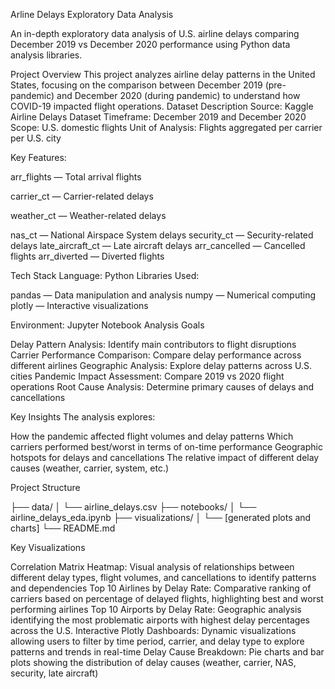 Arline Delays Exploratory Data Analysis

An in-depth exploratory data analysis of U.S. airline delays comparing December 2019 vs December 2020 performance using Python data analysis libraries.


Project Overview
This project analyzes airline delay patterns in the United States, focusing on the comparison between December 2019 (pre-pandemic) and December 2020 (during pandemic) to understand how COVID-19 impacted flight operations.
Dataset Description
Source: Kaggle Airline Delays Dataset
Timeframe: December 2019 and December 2020
Scope: U.S. domestic flights
Unit of Analysis: Flights aggregated per carrier per U.S. city

Key Features:

arr_flights — Total arrival flights

carrier_ct — Carrier-related delays

weather_ct — Weather-related delays

nas_ct — National Airspace System delays
security_ct — Security-related delays
late_aircraft_ct — Late aircraft delays
arr_cancelled — Cancelled flights
arr_diverted — Diverted flights

Tech Stack
Language: Python
Libraries Used:

pandas — Data manipulation and analysis
numpy — Numerical computing
plotly — Interactive visualizations

Environment: Jupyter Notebook
Analysis Goals

Delay Pattern Analysis: Identify main contributors to flight disruptions
Carrier Performance Comparison: Compare delay performance across different airlines
Geographic Analysis: Explore delay patterns across U.S. cities
Pandemic Impact Assessment: Compare 2019 vs 2020 flight operations
Root Cause Analysis: Determine primary causes of delays and cancellations

Key Insights
The analysis explores:

How the pandemic affected flight volumes and delay patterns
Which carriers performed best/worst in terms of on-time performance
Geographic hotspots for delays and cancellations
The relative impact of different delay causes (weather, carrier, system, etc.)

 Project Structure

├── data/
│   └── airline_delays.csv
├── notebooks/
│   └── airline_delays_eda.ipynb
├── visualizations/
│   └── [generated plots and charts]
└── README.md



Key Visualizations

Correlation Matrix Heatmap: Visual analysis of relationships between different delay types, flight volumes, and cancellations to identify patterns and dependencies
Top 10 Airlines by Delay Rate: Comparative ranking of carriers based on percentage of delayed flights, highlighting best and worst performing airlines
Top 10 Airports by Delay Rate: Geographic analysis identifying the most problematic airports with highest delay percentages across the U.S.
Interactive Plotly Dashboards: Dynamic visualizations allowing users to filter by time period, carrier, and delay type to explore patterns and trends in real-time
Delay Cause Breakdown: Pie charts and bar plots showing the distribution of delay causes (weather, carrier, NAS, security, late aircraft)


